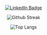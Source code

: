 <p align="center">
    <a href="https://www.linkedin.com/in/eelis-kostiainen/">
        <img src="https://img.shields.io/badge/LinkedIn-blue?style=for-the-badge&logo=linkedin&logoColor=white" alt="LinkedIn Badge">
    </a>
</p>

<p align="center">
    <img src="https://streak-stats.demolab.com?user=EelisK&border_radius=20&date_format=M%20j%5B%2C%20Y%5D&card_width=700" alt="Github Streak" />
</p>

<p align="center">
    <img src="https://github-readme-stats.vercel.app/api/top-langs/?username=EelisK" alt="Top Langs" />
</p>
